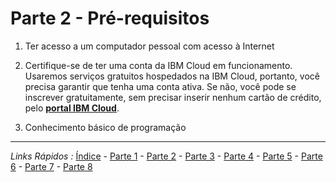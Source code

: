 # Parte 2 - Pré-requisitos

1. Ter acesso a um computador pessoal com acesso à Internet

2. Certifique-se de ter uma conta da IBM Cloud em funcionamento.
Usaremos serviços gratuitos hospedados na IBM Cloud, portanto, você precisa garantir que tenha uma conta ativa. Se não, você pode se inscrever gratuitamente, sem precisar inserir nenhum cartão de crédito, pelo [**portal IBM Cloud**](http://cloud.ibm.com/).

3. Conhecimento básico de programação

***
*Links Rápidos :*
[Índice](https://github.com/cesariojr/iotmeetup/) - [Parte 1](/content/intro.md) - [Parte 2](/content/prereq.md) - [Parte 3](/content/boilerplate.md) - [Parte 4](/content/platform.md) - [Parte 5](/content/device.md) - [Parte 6](/content/view.md) - [Parte 7](/content/nodered.md) - [Parte 8](/content/next.md)
